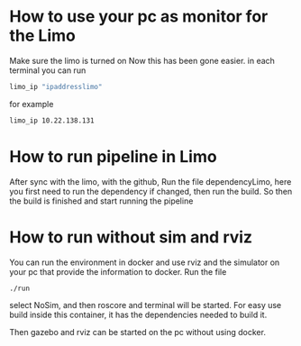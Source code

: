 # How to use your pc as monitor for the Limo

Make sure the limo is turned on
Now this has been gone easier. in each terminal you can run 
```bash
limo_ip "ipaddresslimo"
```
for example
```bash
limo_ip 10.22.138.131
```


# How to run pipeline in Limo

After sync with the limo, with the github,
Run the file dependencyLimo, here you first need to run the dependency if changed, then run the build. So then the build is finished and start running the pipeline

# How to run without sim and rviz

You can run the environment in docker and use rviz and the simulator on your pc that provide the information to docker. Run the file

```bash
./run
```

select NoSim, and then roscore and terminal will be started. For easy use build inside this container, it has the dependencies needed to build it.

Then gazebo and rviz can be started on the pc without using docker.